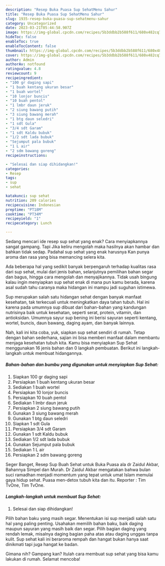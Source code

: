 ```yaml
---
description: "Resep Buka Puasa Sup SehatMenu Sahur"
title: "Resep Buka Puasa Sup SehatMenu Sahur"
slug: 1935-resep-buka-puasa-sup-sehatmenu-sahur
category: Uncategorized
date: 2023-03-21T05:44:58.907Z
image: https://img-global.cpcdn.com/recipes/5b3ddbb2b588f611/680x482cq70/sup-sehat-foto-resep-utama.jpg
hideToc: false
enableToc: true
enableTocContent: false
thumbnail: https://img-global.cpcdn.com/recipes/5b3ddbb2b588f611/680x482cq70/sup-sehat-foto-resep-utama.jpg
cover: https://img-global.cpcdn.com/recipes/5b3ddbb2b588f611/680x482cq70/sup-sehat-foto-resep-utama.jpg
author: Admin
authorAv: notfound
ratingvalue: 4.8
reviewcount: 9
recipeingredient:
- "100 gr daging sapi"
- "1 buah kentang ukuran besar"
- "1 buah wortel"
- "10 lonjor buncis"
- "10 buah pentol"
- "1 lmbr daun jeruk"
- "2 siung bawang putih"
- "3 siung bawang merah"
- "1 btg daun seledri"
- "1 sdt Gula"
- "3/4 sdt Garam"
- "1 sdt Kaldu bubuk"
- "1/2 sdt lada bubuk"
- "Sejumput pala bubuk"
- "1 L air"
- "2 sdm bawang goreng"
recipeinstructions:

- "Selesai dan siap dihidangkan!"
categories:
- Resep
tags:
- sup
- sehat

katakunci: sup sehat 
nutrition: 209 calories
recipecuisine: Indonesian
preptime: "PT18M"
cooktime: "PT34M"
recipeyield: "1"
recipecategory: Lunch

---
```



Sedang mencari ide resep sup sehat yang enak? Cara menyiapkannya sangat gampang. Tapi Jika keliru mengolah maka hasilnya akan hambar dan bahkan tidak sedap. Padahal sup sehat yang enak harusnya Kan punya aroma dan rasa yang bisa memancing selera kita.


Ada beberapa hal yang sedikit banyak berpengaruh terhadap kualitas rasa dari sup sehat, mulai dari jenis bahan, selanjutnya pemilihan bahan segar dan bagus, hingga cara mengolah dan menyajikannya. Tidak usah bingung kalau ingin menyiapkan sup sehat enak di mana pun kamu berada, karena asal sudah tahu caranya maka hidangan ini mampu jadi suguhan istimewa.

Sup merupakan salah satu hidangan sehat dengan banyak manfaat kesehatan, tak terkecuali untuk meningkatkan daya tahan tubuh. Hal ini karena pada umumnya sup dibuat dari bahan-bahan yang kandungan nutrisinya baik untuk kesehatan, seperti serat, protein, vitamin, dan antioksidan. Umumnya sayur sup bening ini berisi sayuran seperti kentang, wortel, buncis, daun bawang, daging ayam, dan banyak lainnya.


Nah, kali ini kita coba, yuk, siapkan sup sehat sendiri di rumah. Tetap dengan bahan sederhana, sajian ini bisa memberi manfaat dalam membantu menjaga kesehatan tubuh kita. Kamu bisa menyiapkan Sup Sehat menggunakan 16 jenis bahan dan 0 langkah pembuatan. Berikut ini langkah-langkah untuk membuat hidangannya.

<!--inarticleads1-->

##### Bahan-bahan dan bumbu yang digunakan untuk menyiapkan Sup Sehat:

1. Siapkan 100 gr daging sapi
1. Persiapkan 1 buah kentang ukuran besar
1. Sediakan 1 buah wortel
1. Persiapkan 10 lonjor buncis
1. Persiapkan 10 buah pentol
1. Sediakan 1 lmbr daun jeruk
1. Persiapkan 2 siung bawang putih
1. Gunakan 3 siung bawang merah
1. Gunakan 1 btg daun seledri
1. Siapkan 1 sdt Gula
1. Persiapkan 3/4 sdt Garam
1. Gunakan 1 sdt Kaldu bubuk
1. Sediakan 1/2 sdt lada bubuk
1. Gunakan Sejumput pala bubuk
1. Sediakan 1 L air
1. Persiapkan 2 sdm bawang goreng


Seger Banget, Resep Sup Buah Sehat untuk Buka Puasa ala dr Zaidul Akbar, Bahannya Simpel dan Murah. Dr Zaidul Akbar mengatakan bahwa bulan suci ramadhan menjadi momentum yang tepat untuk umat Islam memulai gaya hidup sehat. Puasa men-detox tubuh kita dan itu. Reporter : Tim TvOne, Tim TvOne. 

<!--inarticleads2-->

##### Langkah-langkah untuk membuat Sup Sehat:


1. Selesai dan siap dihidangkan!

Pilih bahan baku yang masih segar. Menentukan isi sup menjadi salah satu hal yang paling penting. Usahakan memilih bahan baku, baik daging maupun sayuran yang masih baik dan segar. Pilih bagian daging yang rendah lemak, misalnya daging bagian paha atas atau daging unggas tanpa kulit. Sup sehat kali ini beraroma rempah dan hangat bukan hanya saat dinikmati tapi juga hangat ke badan. 

Gimana nih? Gampang kan? Itulah cara membuat sup sehat yang bisa kamu lakukan di rumah. Selamat mencoba!
